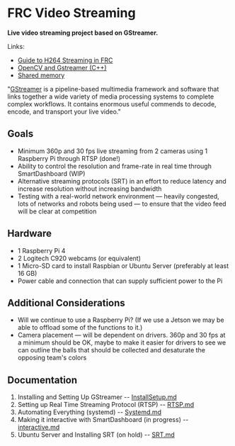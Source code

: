 # FRC Video Streaming
**Live video streaming project based on GStreamer.**

Links:
* [Guide to H264 Streaming in FRC](https://rianadon.github.io/blog/2019/04/04/guide-to-h264-streaming-frc.html)
* [OpenCV and Gstreamer (C++)](https://github.com/tik0/mat2gstreamer)
* [Shared memory](https://github.com/tik0/mat2gstreamer)

"[GStreamer](https://gstreamer.freedesktop.org/) is a pipeline-based multimedia framework and software that links together a wide variety of media processing systems to complete complex workflows. It contains enormous useful commends to decode, encode, and transport your live video."
  
## Goals
* Minimum 360p and 30 fps live streaming from 2 cameras using 1 Raspberry Pi through RTSP (done!)
* Ability to control the resolution and frame-rate in real time through SmartDashboard (WIP)
* Alternative streaming protocols (SRT) in an effort to reduce latency and increase resolution without increasing bandwidth
* Testing with a real-world network environment — heavily congested, lots of networks and robots being used — to ensure that the video feed will be clear at competition

## Hardware
* 1 Raspberry Pi 4
* 2 Logitech C920 webcams (or equivalent) 
* 1 Micro-SD card to install Raspbian or Ubuntu Server (preferably at least 16 GB)
* Power cable and connection that can supply sufficient power to the Pi

## Additional Considerations
* Will we continue to use a Raspberry Pi? (If we use a Jetson we may be able to offload some of the functions to it.)
* Camera placement — will be dependent on drivers. 360p and 30 fps at a minimum should be OK, maybe to make it easier for drivers to see we can outline the balls that should be collected and desaturate the opposing team's colors

## Documentation
1. Installing and Setting Up GStreamer -- [InstallSetup.md](https://github.com/Team3256/FRC_Video_Streaming/blob/master/docs/InstallSetup.md)
2. Setting up Real Time Streaming Protocol (RTSP) -- [RTSP.md](https://github.com/Team3256/FRC_Video_Streaming/blob/master/docs/RTSP.md)
3. Automating Everything (systemd) -- [Systemd.md](https://github.com/Team3256/FRC_Video_Streaming/blob/master/docs/Systemd.md)
4. Making it interactive with SmartDashboard (in progress) -- [interactive.md](https://github.com/Team3256/FRC_Video_Streaming/blob/master/docs/interactive.md)
5. Ubuntu Server and Installing SRT (on hold) -- [SRT.md](https://github.com/Team3256/FRC_Video_Streaming/blob/master/docs/SRT.md)
